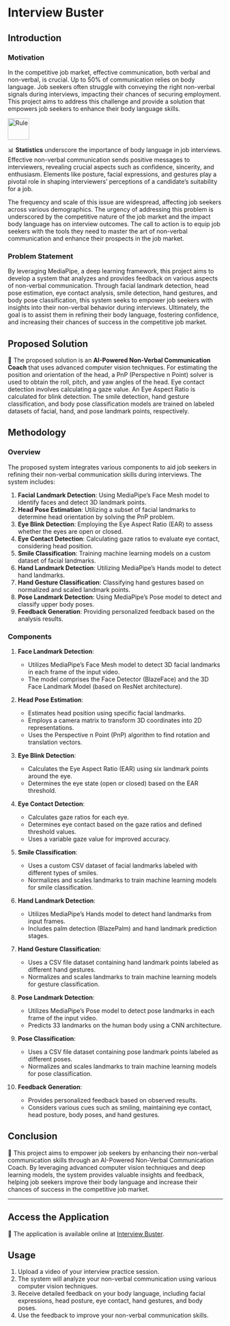 # Interview Buster

## Introduction

### Motivation

In the competitive job market, effective communication, both verbal and non-verbal, is crucial. Up to 50% of communication relies on body language. Job seekers often struggle with conveying the right non-verbal signals during interviews, impacting their chances of securing employment. This project aims to address this challenge and provide a solution that empowers job seekers to enhance their body language skills.

<img align="center" width="50" src="https://upload.wikimedia.org/wikipedia/commons/thumb/e/ef/Mehrabian.png/640px-Mehrabian.png" alt="Rule" />

📊 **Statistics** underscore the importance of body language in job interviews. Effective non-verbal communication sends positive messages to interviewers, revealing crucial aspects such as confidence, sincerity, and enthusiasm. Elements like posture, facial expressions, and gestures play a pivotal role in shaping interviewers’ perceptions of a candidate’s suitability for a job.

The frequency and scale of this issue are widespread, affecting job seekers across various demographics. The urgency of addressing this problem is underscored by the competitive nature of the job market and the impact body language has on interview outcomes. The call to action is to equip job seekers with the tools they need to master the art of non-verbal communication and enhance their prospects in the job market.

### Problem Statement

By leveraging MediaPipe, a deep learning framework, this project aims to develop a system that analyzes and provides feedback on various aspects of non-verbal communication. Through facial landmark detection, head pose estimation, eye contact analysis, smile detection, hand gestures, and body pose classification, this system seeks to empower job seekers with insights into their non-verbal behavior during interviews. Ultimately, the goal is to assist them in refining their body language, fostering confidence, and increasing their chances of success in the competitive job market.

## Proposed Solution

🤖 The proposed solution is an **AI-Powered Non-Verbal Communication Coach** that uses advanced computer vision techniques. For estimating the position and orientation of the head, a PnP (Perspective n Point) solver is used to obtain the roll, pitch, and yaw angles of the head. Eye contact detection involves calculating a gaze value. An Eye Aspect Ratio is calculated for blink detection. The smile detection, hand gesture classification, and body pose classification models are trained on labeled datasets of facial, hand, and pose landmark points, respectively.

## Methodology

### Overview

The proposed system integrates various components to aid job seekers in refining their non-verbal communication skills during interviews. The system includes:

1. **Facial Landmark Detection**: Using MediaPipe’s Face Mesh model to identify faces and detect 3D landmark points.
2. **Head Pose Estimation**: Utilizing a subset of facial landmarks to determine head orientation by solving the PnP problem.
3. **Eye Blink Detection**: Employing the Eye Aspect Ratio (EAR) to assess whether the eyes are open or closed.
4. **Eye Contact Detection**: Calculating gaze ratios to evaluate eye contact, considering head position.
5. **Smile Classification**: Training machine learning models on a custom dataset of facial landmarks.
6. **Hand Landmark Detection**: Utilizing MediaPipe’s Hands model to detect hand landmarks.
7. **Hand Gesture Classification**: Classifying hand gestures based on normalized and scaled landmark points.
8. **Pose Landmark Detection**: Using MediaPipe’s Pose model to detect and classify upper body poses.
9. **Feedback Generation**: Providing personalized feedback based on the analysis results.

### Components

1. **Face Landmark Detection**:
   - Utilizes MediaPipe’s Face Mesh model to detect 3D facial landmarks in each frame of the input video.
   - The model comprises the Face Detector (BlazeFace) and the 3D Face Landmark Model (based on ResNet architecture).

2. **Head Pose Estimation**:
   - Estimates head position using specific facial landmarks.
   - Employs a camera matrix to transform 3D coordinates into 2D representations.
   - Uses the Perspective n Point (PnP) algorithm to find rotation and translation vectors.

3. **Eye Blink Detection**:
   - Calculates the Eye Aspect Ratio (EAR) using six landmark points around the eye.
   - Determines the eye state (open or closed) based on the EAR threshold.

4. **Eye Contact Detection**:
   - Calculates gaze ratios for each eye.
   - Determines eye contact based on the gaze ratios and defined threshold values.
   - Uses a variable gaze value for improved accuracy.

5. **Smile Classification**:
   - Uses a custom CSV dataset of facial landmarks labeled with different types of smiles.
   - Normalizes and scales landmarks to train machine learning models for smile classification.

6. **Hand Landmark Detection**:
   - Utilizes MediaPipe’s Hands model to detect hand landmarks from input frames.
   - Includes palm detection (BlazePalm) and hand landmark prediction stages.

7. **Hand Gesture Classification**:
   - Uses a CSV file dataset containing hand landmark points labeled as different hand gestures.
   - Normalizes and scales landmarks to train machine learning models for gesture classification.

8. **Pose Landmark Detection**:
   - Utilizes MediaPipe’s Pose model to detect pose landmarks in each frame of the input video.
   - Predicts 33 landmarks on the human body using a CNN architecture.

9. **Pose Classification**:
   - Uses a CSV file dataset containing pose landmark points labeled as different poses.
   - Normalizes and scales landmarks to train machine learning models for pose classification.

10. **Feedback Generation**:
    - Provides personalized feedback based on observed results.
    - Considers various cues such as smiling, maintaining eye contact, head posture, body poses, and hand gestures.

## Conclusion

🎯 This project aims to empower job seekers by enhancing their non-verbal communication skills through an AI-Powered Non-Verbal Communication Coach. By leveraging advanced computer vision techniques and deep learning models, the system provides valuable insights and feedback, helping job seekers improve their body language and increase their chances of success in the competitive job market.

---

## Access the Application

🚀 The application is available online at [Interview Buster](https://interviewbuster.streamlit.app/).

## Usage

1. Upload a video of your interview practice session.
2. The system will analyze your non-verbal communication using various computer vision techniques.
3. Receive detailed feedback on your body language, including facial expressions, head posture, eye contact, hand gestures, and body poses.
4. Use the feedback to improve your non-verbal communication skills.
